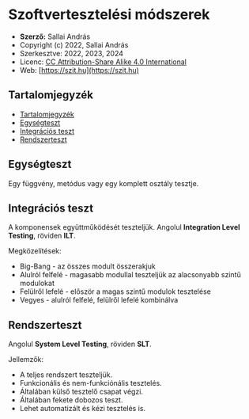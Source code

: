 # Szoftvertesztelési módszerek

* **Szerző:** Sallai András
* Copyright (c) 2022, Sallai András
* Szerkesztve: 2022, 2023, 2024
* Licenc: [CC Attribution-Share Alike 4.0 International](https://creativecommons.org/licenses/by-sa/4.0/)
* Web: [https://szit.hu](https://szit.hu)

## Tartalomjegyzék

* [Tartalomjegyzék](#tartalomjegyzék)
* [Egységteszt](#egységteszt)
* [Integrációs teszt](#integrációs-teszt)
* [Rendszerteszt](#rendszerteszt)

## Egységteszt

Egy függvény, metódus vagy egy komplett osztály tesztje.

## Integrációs teszt

A komponensek együttműködését teszteljük. Angolul **Integration Level Testing**, röviden **ILT**.

Megközelítések:

* Big-Bang - az összes modult összerakjuk
* Alulról felfelé - magasabb modullal teszteljük az alacsonyabb szintű modulokat
* Felülről lefelé - először a magas szintű modulok tesztelése
* Vegyes - alulról felfelé, felülről lefelé kombinálva

## Rendszerteszt

Angolul **System Level Testing**, röviden **SLT**.

Jellemzők:

* A teljes rendszert teszteljük.
* Funkcionális és nem-funkciónális tesztelés.
* Általában külső tesztelő csapat végzi.
* Általában fekete dobozos teszt.
* Lehet automatizált és kézi tesztelés is.
